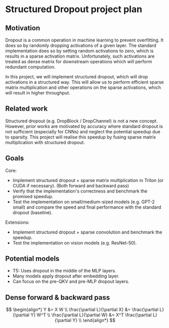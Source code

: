 # Structured Dropout project plan

## Motivation

Dropout is a common operation in machine learning to prevent overfitting. It does so by randomly dropping activations of a given layer. The standard implementation does so by setting random activations to zero, which is results in a sparse activation matrix. Unfortunately, such activations are treated as dense matrix for downstream operations which will perform redundant computation. 

In this project, we will implement structured dropout, which will drop activations in a structured way. This will allow us to perform efficient sparse matrix multiplication and other operations on the sparse activations, which will result in higher throughput.

## Related work

Structured dropout (e.g. DropBlock / DropChannel) is not a new concept. However, prior works are motivated by accuracy where standard dropout is not sufficient (especially for CNNs) and neglect the potential speedup due to sparsity. This project will realise this speedup by fusing sparse matrix multiplication with structured dropout.

## Goals

Core:

- Implement structured dropout + sparse matrix multiplication in Triton (or CUDA if necessary). (Both forward and backward pass)
- Verify that the implementation's correctness and benchmark the promised speedup.
- Test the implementation on small/medium-sized models (e.g. GPT-2 small) and compare the speed and final performance with the standard dropout (baseline).

Extensions:
- Implement structured dropout + sparse convolution and benchmark the speedup.
- Test the implementation on vision models (e.g. ResNet-50).

## Potential models

- T5: Uses dropout in the middle of the MLP layers.
- Many models apply dropout after embedding layer.
- Can focus on the pre-QKV and pre-MLP dropout layers.

## Dense forward & backward pass

$$
\begin{align*}
Y &= X W \\
\frac{\partial L}{\partial X} &= \frac{\partial L}{\partial Y} W^T \\
\frac{\partial L}{\partial W} &= X^T \frac{\partial L}{\partial Y} \\
\end{align*}
$$
